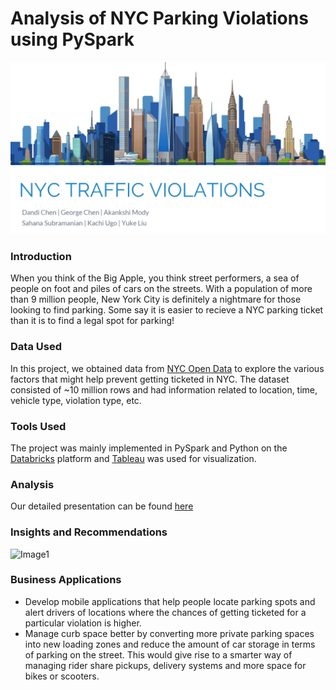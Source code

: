 # Analysis of NYC Parking Violations using PySpark
![nyc](https://github.com/akankshimody/Analysis-of-NYC-Parking-Violations-using-PySpark/blob/master/nyc.PNG)

### Introduction
When you think of the Big Apple, you think street performers, a sea of people on foot and piles of cars on the streets. With a population of more than 9 million people, New York City is definitely a nightmare for those looking to find parking. Some say it is easier to recieve a NYC parking ticket than it is to find a legal spot for parking! 

### Data Used
In this project, we obtained data from [NYC Open Data](https://opendata.cityofnewyork.us/) to explore the various factors that might help prevent getting ticketed in NYC. The dataset consisted of ~10 million rows and had information related to location, time, vehicle type, violation type, etc. 

### Tools Used
The project was mainly implemented in PySpark and Python on the [Databricks](https://databricks.com/) platform and [Tableau](https://www.tableau.com/) was used for visualization.

### Analysis
Our detailed presentation can be found [here](https://github.com/akankshimody/Analysis-of-NYC-Parking-Violations-using-PySpark/blob/master/Project%20Presentation.pdf)

### Insights and Recommendations
<img src="(https://github.com/akankshimody/Analysis-of-NYC-Parking-Violations-using-PySpark/blob/master/Insights.PNG" alt="Image1" width="400"/><br>

### Business Applications
* Develop mobile applications that help people locate parking spots and alert drivers of locations where the chances of getting ticketed for a particular violation is higher. 
* Manage curb space better by converting more private parking spaces into new loading zones and reduce the amount of car storage in terms of parking on the street. This would give rise to a smarter way of managing rider share pickups, delivery systems and more space for bikes or scooters.
